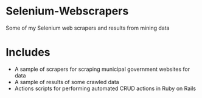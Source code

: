 # Selenium-Webscrapers
Some of my Selenium web scrapers and results from mining data

# Includes 
* A sample of scrapers for scraping municipal government websites for data
* A sample of results of some crawled data
* Actions scripts for performing automated CRUD actions in Ruby on Rails
